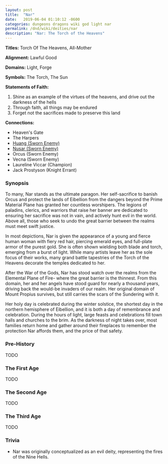 ```yaml
---
layout: post
title:  "Nar"
date:   2019-06-04 01:10:12 -0600
categories: dungeons dragons wiki god light nar
permalink: /dnd/wiki/deities/nar
description: "Nar: The Torch of the Heavens"
---
```


**Titles:** Torch Of The Heavens, All-Mother

**Alignment:** Lawful Good

**Domains:** Light, Forge

**Symbols:** The Torch, The Sun

**Statements of Faith:**
1.  Shine as an example of the virtues of the heavens, and drive out the darkness of the hells
2.  Through faith, all things may be endured
3.  Forget not the sacrifices made to preserve this land

**Connections:**

-   Heaven's Gate
-   The Harpers
-   [Huang (Sworn Enemy)](/dnd/wiki/deities/huang)
-   [Nusar (Sworn Enemy)](/dnd/wiki/deities/nusar)
-   Orcus (Sworn Enemy)
-   Vecna (Sworn Enemy)
-   Laureline Viccar (Champion)
-   Jack Prostyson (Knight Errant)

### Synopsis

To many, Nar stands as the ultimate paragon.
Her self-sacrifice to banish Orcus and protect the lands of Eibellion from the dangers beyond the Prime Material Plane has granted her countless worshipers.
The legions of paladins, clerics, and warriors that raise her banner are dedicated to ensuring her sacrifice was not in vain, and actively hunt evil in the world.
Above all, those who seek to undo the great barrier between the realms must meet swift justice.

In most depictions, Nar is given the appearance of a young and fierce human woman with fiery red hair, piercing emerald eyes, and full-plate armor of the purest gold.
She is often shown wielding both blade and torch, emerging from a burst of light.
While many artists leave her as the sole focus of their works, many grand battle tapestries of the Torch of the Heavens decorate the temples dedicated to her.

After the War of the Gods, Nar has stood watch over the realms from the Elemental Plane of Fire- where the great barrier is the thinnest.
From this domain, her and her angels have stood guard for nearly a thousand years, driving back the would-be invaders of our realm.
Her original domain of Mount Propius survives, but still carries the scars of the Sundering with it.

Her holy day is celebrated during the winter solstice, the shortest day in the northern hemisphere of Eibellion, and it is both a day of remembrance and celebration.
During the hours of light, large feasts and celebrations fill town halls and churches to the brim.
As the darkness of night takes over, most families return home and gather around their fireplaces to remember the protection Nar affords them, and the price of that safety.

### Pre-History

TODO

### The First Age

TODO

### The Second Age

TODO

### The Third Age

TODO

### Trivia

-  Nar was originally conceptualized as an evil deity, representing the fires of the Nine Hells.
